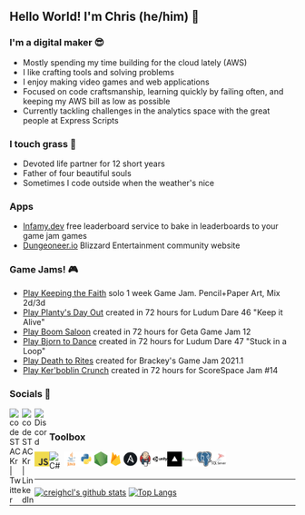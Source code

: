 ## Hello World! I'm Chris (he/him) 👋

### I'm a digital maker 😎
-  Mostly spending my time building for the cloud lately (AWS)
-  I like crafting tools and solving problems
-  I enjoy making video games and web applications
-  Focused on code craftsmanship, learning quickly by failing often, and keeping my AWS bill as low as possible
-  Currently tackling challenges in the analytics space with the great people at Express Scripts

### I touch grass 🥬
- Devoted life partner for 12 short years
- Father of four beautiful souls
- Sometimes I code outside when the weather's nice


### Apps
- [Infamy.dev](https://infamy.dev) free leaderboard service to bake in leaderboards to your game jam games
- [Dungeoneer.io](https://dungeoneer.io) Blizzard Entertainment community website

### Game Jams! 🎮
- [Play Keeping the Faith](https://creighcl.itch.io/keeping-the-faith) solo 1 week Game Jam. Pencil+Paper Art, Mix 2d/3d
- [Play Planty's Day Out](https://creighcl.itch.io/plantydayout) created in 72 hours for Ludum Dare 46 "Keep it Alive"
- [Play Boom Saloon](https://citizendevelopers.itch.io/boom-saloon) created in 72 hours for Geta Game Jam 12
- [Play Bjorn to Dance](https://citizendevelopers.itch.io/bjorn-to-dance) created in 72 hours for Ludum Dare 47 "Stuck in a Loop"
- [Play Death to Rites](https://citizendevelopers.itch.io/death-to-rites) created for Brackey's Game Jam 2021.1
- [Play Ker'boblin Crunch](https://citizendevelopers.itch.io/kerboblin-crunch) created in 72 hours for ScoreSpace Jam #14


### Socials 🤙

[<img align="left" alt="codeSTACKr | Twitter" width="22px" src="https://cdn.jsdelivr.net/npm/simple-icons@v3/icons/twitter.svg" />][twitter]
[<img align="left" alt="codeSTACKr | LinkedIn" width="22px" src="https://cdn.jsdelivr.net/npm/simple-icons@v3/icons/linkedin.svg" />][linkedin]
[<img align="left" alt="Discord" width="26px" src="https://cdn.jsdelivr.net/npm/simple-icons@v3/icons/discord.svg" />][discord]

<br />

### Toolbox

<img align="left" alt="JavaScript" width="26px" src="https://github.com/github/explore/blob/main/topics/javascript/javascript.png?raw=true" />
<img align="left" alt="C#" width="26px" src="https://raw.githubusercontent.com/jmnote/z-icons/master/svg/csharp.svg" />
<img align="left" alt="Java" width="26px" src="https://github.com/github/explore/blob/main/topics/java/java.png?raw=true" />
<img align="left" alt="Python" width="26px" src="https://raw.githubusercontent.com/github/explore/80688e429a7d4ef2fca1e82350fe8e3517d3494d/topics/python/python.png" />
<img align="left" alt="Node.js" width="26px" src="https://raw.githubusercontent.com/github/explore/80688e429a7d4ef2fca1e82350fe8e3517d3494d/topics/nodejs/nodejs.png" />
<img align="left" alt="Firebase" width="26px" src="https://github.com/github/explore/blob/main/topics/firebase/firebase.png?raw=true" />
<img align="left" alt="Ansible" width="26px" src="https://github.com/github/explore/blob/main/topics/ansible/ansible.png" />
<img align="left" alt="Jenkins" width="26px" src="https://github.com/github/explore/blob/main/topics/jenkins/jenkins.png?raw=true" />
<img align="left" alt="Unity" width="26px" src="https://github.com/github/explore/blob/main/topics/unity/unity.png?raw=true" />
<img align="left" alt="Vercel" width="26px" src="https://github.com/github/explore/blob/main/topics/vercel/vercel.png?raw=true" />
<img align="left" alt="Mongo" width="26px" src="https://github.com/github/explore/blob/main/topics/mongodb/mongodb.png?raw=true" />
<img align="left" alt="PG" width="26px" src="https://github.com/github/explore/blob/main/topics/postgresql/postgresql.png?raw=true" />
<img align="left" alt="MSSQL" width="26px" src="https://github.com/github/explore/blob/main/topics/sql-server/sql-server.png?raw=true" />



<br />
<br />


---

[![creighcl's github stats](https://github-readme-stats.vercel.app/api?username=creighcl)](https://github-readme-stats.vercel.app/api?username=creighcl)
[![Top Langs](https://github-readme-stats.vercel.app/api/top-langs/?username=creighcl&layout=compact)](https://github-readme-stats.vercel.app/api/top-langs/?username=creighcl&layout=compact)

---


[twitter]: https://twitter.com/creighcl
[linkedin]: https://linkedin.com/in/creighcl
[discord]: https://discordapp.com/users/creighcl#1854
